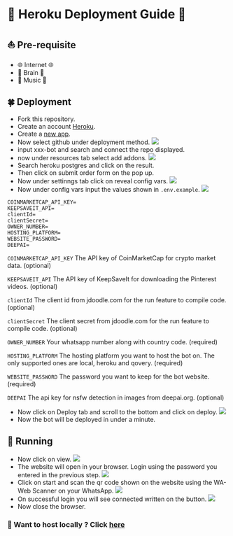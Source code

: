 # 🤖️ Heroku Deployment Guide 🤖️


## ⛵ Pre-requisite
- 🌐️ Internet 🌐️️
- 🧠️ Brain 🧠️
- 🎵️ Music 🎵️


## 🍀 Deployment

- Fork this repository.
- Create an account [Heroku](https://signup.heroku.com/login).
- Create a [new app](https://dashboard.heroku.com/new-app).
- Now select github under deployment method.
<img src='/readme\images\connectgithub.png' ></img>
- input xxx-bot and search and connect the repo displayed.
- now under resources tab select add addons.
<img src='/readme\images\herokupostgres.png'></img>
- Search heroku postgres and click on the result.
- Then click on submit order form on the pop up.
- Now under settinngs tab click on reveal config vars.
<img src='/readme\images\herokuconfigvars.png'></img>
- Now under config vars input the values shown in `.env.example`.
<img src='/readme\images\herokuenv.png'></img>


```env
COINMARKETCAP_API_KEY=
KEEPSAVEIT_API=
clientId=
clientSecret=
OWNER_NUMBER=
HOSTING_PLATFORM=
WEBSITE_PASSWORD=
DEEPAI=
```

`COINMARKETCAP_API_KEY` The API key of CoinMarketCap for crypto market data. (optional)

`KEEPSAVEIT_API` The API key of KeepSaveIt for downloading the Pinterest videos. (optional)

`clientId` The client id from jdoodle.com for the run feature to compile code. (optional)

`clientSecret` The client secret from jdoodle.com for the run feature to compile code. (optional)

`OWNER_NUMBER` Your whatsapp number along with country code. (required)

`HOSTING_PLATFORM` The hosting platform you want to host the bot on. The only supported ones are local, heroku and qovery. (required)

`WEBSITE_PASSWORD` The password you want to keep for the bot website. (required)

`DEEPAI` The api key for nsfw detection in images from deepai.org. (optional)

- Now click on Deploy tab and scroll to the bottom and click on deploy.
<img src='/readme\images\deploy.png'></img>
- Now the bot will be deployed in under a minute.



## 🤖 Running

- Now click on view.
<img src='/readme\images\viewheroku.png'></img>
- The website will open in your browser. Login using the password you entered in the previous step.
<img src='/readme\images\sitelogin.png'></img>
- Click on start and scan the qr code shown on the website using the WA-Web Scanner on your WhatsApp.
<img src='/readme\images\scan.png'></img>
- On successful login you will see connected written on the button.
<img src='/readme\images\connected.png'></img>
- Now close the browser.


###  🔗 Want to host locally ? Click [here](self-hosting.md)